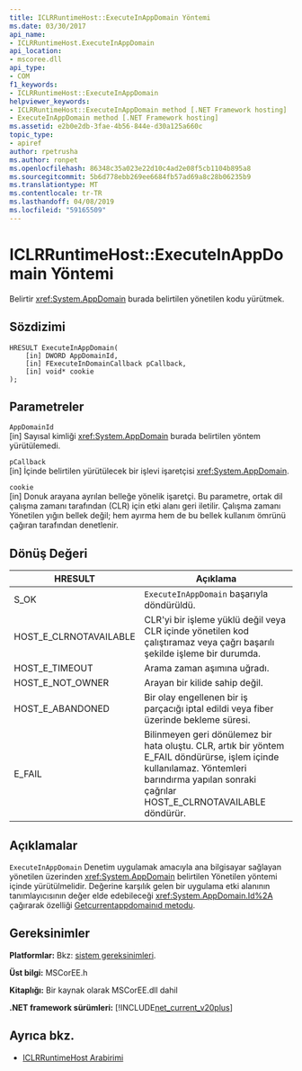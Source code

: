 ```yaml
---
title: ICLRRuntimeHost::ExecuteInAppDomain Yöntemi
ms.date: 03/30/2017
api_name:
- ICLRRuntimeHost.ExecuteInAppDomain
api_location:
- mscoree.dll
api_type:
- COM
f1_keywords:
- ICLRRuntimeHost::ExecuteInAppDomain
helpviewer_keywords:
- ICLRRuntimeHost::ExecuteInAppDomain method [.NET Framework hosting]
- ExecuteInAppDomain method [.NET Framework hosting]
ms.assetid: e2b0e2db-3fae-4b56-844e-d30a125a660c
topic_type:
- apiref
author: rpetrusha
ms.author: ronpet
ms.openlocfilehash: 86348c35a023e22d10c4ad2e08f5cb1104b895a8
ms.sourcegitcommit: 5b6d778ebb269ee6684fb57ad69a8c28b06235b9
ms.translationtype: MT
ms.contentlocale: tr-TR
ms.lasthandoff: 04/08/2019
ms.locfileid: "59165509"
---
```

# <a name="iclrruntimehostexecuteinappdomain-method"></a>ICLRRuntimeHost::ExecuteInAppDomain Yöntemi
Belirtir <xref:System.AppDomain> burada belirtilen yönetilen kodu yürütmek.  
  
## <a name="syntax"></a>Sözdizimi  
  
```  
HRESULT ExecuteInAppDomain(  
    [in] DWORD AppDomainId,   
    [in] FExecuteInDomainCallback pCallback,   
    [in] void* cookie  
);  
```  
  
## <a name="parameters"></a>Parametreler  
 `AppDomainId`  
 [in] Sayısal kimliği <xref:System.AppDomain> burada belirtilen yöntem yürütülemedi.  
  
 `pCallback`  
 [in] İçinde belirtilen yürütülecek bir işlevi işaretçisi <xref:System.AppDomain>.  
  
 `cookie`  
 [in] Donuk arayana ayrılan belleğe yönelik işaretçi. Bu parametre, ortak dil çalışma zamanı tarafından (CLR) için etki alanı geri iletilir. Çalışma zamanı Yönetilen yığın bellek değil; hem ayırma hem de bu bellek kullanım ömrünü çağıran tarafından denetlenir.  
  
## <a name="return-value"></a>Dönüş Değeri  
  
|HRESULT|Açıklama|  
|-------------|-----------------|  
|S_OK|`ExecuteInAppDomain` başarıyla döndürüldü.|  
|HOST_E_CLRNOTAVAILABLE|CLR'yi bir işleme yüklü değil veya CLR içinde yönetilen kod çalıştıramaz veya çağrı başarılı şekilde işleme bir durumda.|  
|HOST_E_TIMEOUT|Arama zaman aşımına uğradı.|  
|HOST_E_NOT_OWNER|Arayan bir kilide sahip değil.|  
|HOST_E_ABANDONED|Bir olay engellenen bir iş parçacığı iptal edildi veya fiber üzerinde bekleme süresi.|  
|E_FAIL|Bilinmeyen geri dönülemez bir hata oluştu. CLR, artık bir yöntem E_FAIL döndürürse, işlem içinde kullanılamaz. Yöntemleri barındırma yapılan sonraki çağrılar HOST_E_CLRNOTAVAILABLE döndürür.|  
  
## <a name="remarks"></a>Açıklamalar  
 `ExecuteInAppDomain` Denetim uygulamak amacıyla ana bilgisayar sağlayan yönetilen üzerinden <xref:System.AppDomain> belirtilen Yönetilen yöntemi içinde yürütülmelidir. Değerine karşılık gelen bir uygulama etki alanının tanımlayıcısının değer elde edebileceği <xref:System.AppDomain.Id%2A> çağırarak özelliği [Getcurrentappdomainıd metodu](../../../../docs/framework/unmanaged-api/hosting/iclrruntimehost-getcurrentappdomainid-method.md).  
  
## <a name="requirements"></a>Gereksinimler  
 **Platformlar:** Bkz: [sistem gereksinimleri](../../../../docs/framework/get-started/system-requirements.md).  
  
 **Üst bilgi:** MSCorEE.h  
  
 **Kitaplığı:** Bir kaynak olarak MSCorEE.dll dahil  
  
 **.NET framework sürümleri:** [!INCLUDE[net_current_v20plus](../../../../includes/net-current-v20plus-md.md)]  
  
## <a name="see-also"></a>Ayrıca bkz.

- [ICLRRuntimeHost Arabirimi](../../../../docs/framework/unmanaged-api/hosting/iclrruntimehost-interface.md)
